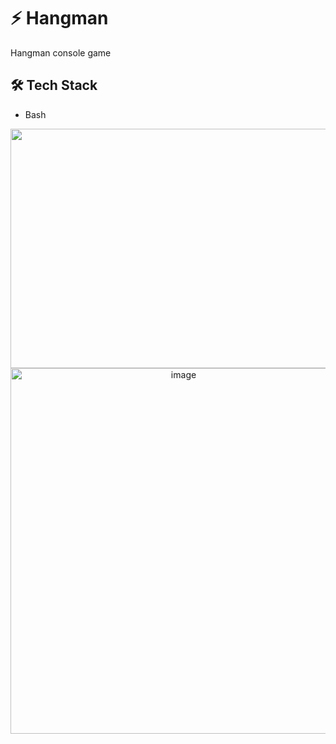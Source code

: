 # ⚡️ Hangman

Hangman console game

## 🛠 Tech Stack

- Bash

<div align="center">
  <img width="1409" height="383" alt="image" src="https://github.com/user-attachments/assets/a67526df-ff5a-42f0-ab8f-f9c153abf8ef" />
</div>
<div align="center" style="display: flex; gap: 10px;>
  <img width="505" height="543" alt="image" src="https://github.com/user-attachments/assets/3c0c6673-e3dc-4d2e-85f9-f8bc2515bfcb" />
<img width="538" height="585" alt="image" src="https://github.com/user-attachments/assets/b71fe1f6-62b6-4819-a0c2-d380cfb632a3" />
</div>


